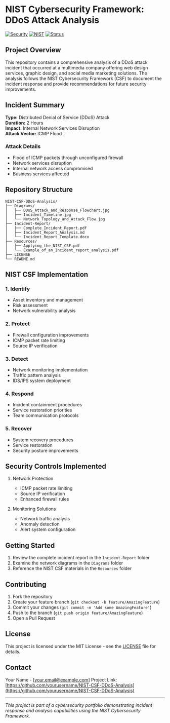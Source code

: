 # NIST Cybersecurity Framework: DDoS Attack Analysis
[![Security](https://img.shields.io/badge/Security-Incident_Analysis-blue)](https://github.com/yourusername/NIST-CSF-DDoS-Analysis)
[![NIST](https://img.shields.io/badge/Framework-NIST_CSF-green)](https://github.com/yourusername/NIST-CSF-DDoS-Analysis)
[![Status](https://img.shields.io/badge/Status-Completed-success)](https://github.com/yourusername/NIST-CSF-DDoS-Analysis)

## Project Overview

This repository contains a comprehensive analysis of a DDoS attack incident that occurred at a multimedia company offering web design services, graphic design, and social media marketing solutions. The analysis follows the NIST Cybersecurity Framework (CSF) to document the incident response and provide recommendations for future security improvements.

## Incident Summary

**Type:** Distributed Denial of Service (DDoS) Attack  
**Duration:** 2 Hours  
**Impact:** Internal Network Services Disruption  
**Attack Vector:** ICMP Flood  

### Attack Details
- Flood of ICMP packets through unconfigured firewall
- Network services disruption
- Internal network access compromised
- Business services affected

## Repository Structure

```
NIST-CSF-DDoS-Analysis/
├── Diagrams/
│   ├── DDoS_Attack_and_Response_Flowchart.jpg
│   ├── Incident_Timeline.jpg
│   └── Network_Topology_and_Attack_Flow.jpg
├── Incident-Report/
│   ├── Complete_Incident_Report.pdf
│   ├── Incident_Report_Analysis.md
│   └── Incident_Report_Template.docx
├── Resources/
│   ├── Applying_the_NIST_CSF.pdf
│   └── Example_of_an_Incident_report_analysis.pdf
├── LICENSE
└── README.md
```

## NIST CSF Implementation

### 1. Identify
- Asset inventory and management
- Risk assessment
- Network vulnerability analysis

### 2. Protect
- Firewall configuration improvements
- ICMP packet rate limiting
- Source IP verification

### 3. Detect
- Network monitoring implementation
- Traffic pattern analysis
- IDS/IPS system deployment

### 4. Respond
- Incident containment procedures
- Service restoration priorities
- Team communication protocols

### 5. Recover
- System recovery procedures
- Service restoration
- Security posture improvements

## Security Controls Implemented

1. Network Protection
   - ICMP packet rate limiting
   - Source IP verification
   - Enhanced firewall rules

2. Monitoring Solutions
   - Network traffic analysis
   - Anomaly detection
   - Alert system configuration

## Getting Started

1. Review the complete incident report in the `Incident-Report` folder
2. Examine the network diagrams in the `Diagrams` folder
3. Reference the NIST CSF materials in the `Resources` folder

## Contributing

1. Fork the repository
2. Create your feature branch (`git checkout -b feature/AmazingFeature`)
3. Commit your changes (`git commit -m 'Add some AmazingFeature'`)
4. Push to the branch (`git push origin feature/AmazingFeature`)
5. Open a Pull Request

## License

This project is licensed under the MIT License - see the [LICENSE](LICENSE) file for details.

## Contact

Your Name - [your.email@example.com]
Project Link: [https://github.com/yourusername/NIST-CSF-DDoS-Analysis](https://github.com/yourusername/NIST-CSF-DDoS-Analysis)

---
*This project is part of a cybersecurity portfolio demonstrating incident response and analysis capabilities using the NIST Cybersecurity Framework.*
